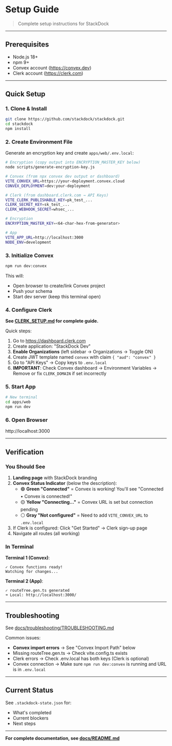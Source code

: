 # Setup Guide

> Complete setup instructions for StackDock

---

## Prerequisites

- Node.js 18+
- npm 9+
- Convex account (https://convex.dev)
- Clerk account (https://clerk.com)

---

## Quick Setup

### 1. Clone & Install

```bash
git clone https://github.com/stackdock/stackdock.git
cd stackdock
npm install
```

### 2. Create Environment File

Generate an encryption key and create `apps/web/.env.local`:

```bash
# Encryption (copy output into ENCRYPTION_MASTER_KEY below)
node scripts/generate-encryption-key.js

# Convex (from npx convex dev output or dashboard)
VITE_CONVEX_URL=https://your-deployment.convex.cloud
CONVEX_DEPLOYMENT=dev:your-deployment

# Clerk (from dashboard.clerk.com → API Keys)
VITE_CLERK_PUBLISHABLE_KEY=pk_test_...
CLERK_SECRET_KEY=sk_test_...
CLERK_WEBHOOK_SECRET=whsec_...

# Encryption
ENCRYPTION_MASTER_KEY=<64-char-hex-from-generator>

# App
VITE_APP_URL=http://localhost:3000
NODE_ENV=development
```

### 3. Initialize Convex

```bash
npm run dev:convex
```

This will:
- Open browser to create/link Convex project
- Push your schema
- Start dev server (keep this terminal open)

### 4. Configure Clerk

**See [CLERK_SETUP.md](./docs/guides/CLERK_SETUP.md) for complete guide.**

Quick steps:
1. Go to https://dashboard.clerk.com
2. Create application: "StackDock Dev"
3. **Enable Organizations** (left sidebar → Organizations → Toggle ON)
4. Create JWT template named `convex` with claim `{ "aud": "convex" }`
5. Go to "API Keys" → Copy keys to `.env.local`
6. **IMPORTANT**: Check Convex dashboard → Environment Variables → Remove or fix `CLERK_DOMAIN` if set incorrectly

### 5. Start App

```bash
# New terminal
cd apps/web
npm run dev
```

### 6. Open Browser

http://localhost:3000

---

## Verification

### You Should See

1. **Landing page** with StackDock branding
2. **Convex Status Indicator** (below the description):
   - 🟢 **Green "Connected"** = Convex is working! You'll see "Connected • Convex is connected!"
   - 🟡 **Yellow "Connecting..."** = Convex URL is set but connection pending
   - ⚪ **Gray "Not configured"** = Need to add `VITE_CONVEX_URL` to `.env.local`
3. If Clerk is configured: Click "Get Started" → Clerk sign-up page
4. Navigate all routes (all working)

### In Terminal

**Terminal 1 (Convex)**:
```
✓ Convex functions ready!
Watching for changes...
```

**Terminal 2 (App)**:
```
✓ routeTree.gen.ts generated
➜ Local: http://localhost:3000/
```

---

## Troubleshooting

See [docs/troubleshooting/TROUBLESHOOTING.md](./docs/troubleshooting/TROUBLESHOOTING.md)

Common issues:
- **Convex import errors** → See "Convex Import Path" below
- Missing routeTree.gen.ts → Check vite.config.ts exists
- Clerk errors → Check .env.local has both keys (Clerk is optional)
- Convex connection → Make sure `npm run dev:convex` is running and URL is in `.env.local`

---

## Current Status

See `.stackdock-state.json` for:
- What's completed
- Current blockers
- Next steps

---

**For complete documentation, see [docs/README.md](./docs/README.md)**
